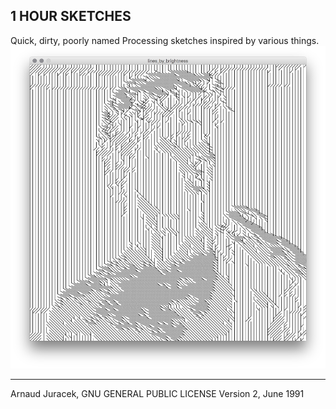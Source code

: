 ## 1 HOUR SKETCHES
Quick, dirty, poorly named Processing sketches inspired by various things.
![preview](lines_by_brightness/preview_1.png?raw=true "preview")


---
Arnaud Juracek, GNU GENERAL PUBLIC LICENSE Version 2, June 1991
